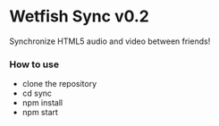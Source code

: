 # Wetfish Sync v0.2

Synchronize HTML5 audio and video between friends!

### How to use

- clone the repository
- cd sync
- npm install
- npm start
